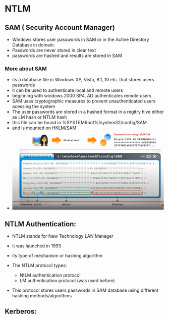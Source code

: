 
# NTLM

## SAM ( Security Account Manager)

- Windows stores user passwords in SAM or in the Active Directory Database in domain. 
- Passwords are never stored in clear text
- passwords are hashed and results are stored in SAM

### More about SAM
- its a database file in Windows XP, Vista, 8.1, 10 etc. that stores users passwords
- it can be used to authenticate local and remote users
- beginning with windows 2000 SP4, AD authenticates remote users
- SAM uses cryptographic measures to prevent unauthenticated users acessing the system 
- The user passwords are stored in a hashed format in a regitry hive either as LM hash or NTLM hash
- this file can be found in %SYSTEMRoot%/system32/config/SAM
- and is mounted on HKLM/SAM
- ![img.png](img.png)

## NTLM Authentication:
- NTLM stands for New Technology LAN Manager
- it was launched in 1993
- its type of mechanism or hashing algorithm 
- The NTLM protocol types:
  - NtLM authentication protocol
  - LM authentication protocol (was used before)
  
- This protocol stores users passwords in SAM database using different hashing methods/algorithms


## Kerberos:


  

